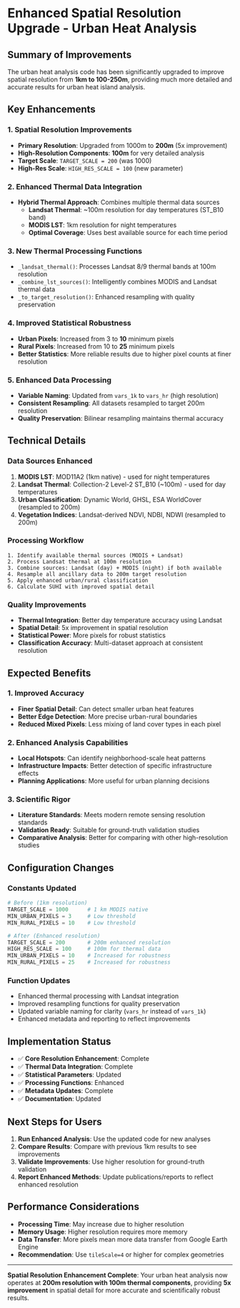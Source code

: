 # Enhanced Spatial Resolution Upgrade - Urban Heat Analysis

## Summary of Improvements

The urban heat analysis code has been significantly upgraded to improve spatial resolution from **1km to 100-250m**, providing much more detailed and accurate results for urban heat island analysis.

## Key Enhancements

### 1. Spatial Resolution Improvements
- **Primary Resolution**: Upgraded from 1000m to **200m** (5x improvement)
- **High-Resolution Components**: **100m** for very detailed analysis
- **Target Scale**: `TARGET_SCALE = 200` (was 1000)
- **High-Res Scale**: `HIGH_RES_SCALE = 100` (new parameter)

### 2. Enhanced Thermal Data Integration
- **Hybrid Thermal Approach**: Combines multiple thermal data sources
  - **Landsat Thermal**: ~100m resolution for day temperatures (ST_B10 band)
  - **MODIS LST**: 1km resolution for night temperatures
  - **Optimal Coverage**: Uses best available source for each time period

### 3. New Thermal Processing Functions
- `_landsat_thermal()`: Processes Landsat 8/9 thermal bands at 100m resolution
- `_combine_lst_sources()`: Intelligently combines MODIS and Landsat thermal data
- `_to_target_resolution()`: Enhanced resampling with quality preservation

### 4. Improved Statistical Robustness
- **Urban Pixels**: Increased from 3 to **10** minimum pixels
- **Rural Pixels**: Increased from 10 to **25** minimum pixels
- **Better Statistics**: More reliable results due to higher pixel counts at finer resolution

### 5. Enhanced Data Processing
- **Variable Naming**: Updated from `vars_1k` to `vars_hr` (high resolution)
- **Consistent Resampling**: All datasets resampled to target 200m resolution
- **Quality Preservation**: Bilinear resampling maintains thermal accuracy

## Technical Details

### Data Sources Enhanced
1. **MODIS LST**: MOD11A2 (1km native) - used for night temperatures
2. **Landsat Thermal**: Collection-2 Level-2 ST_B10 (~100m) - used for day temperatures
3. **Urban Classification**: Dynamic World, GHSL, ESA WorldCover (resampled to 200m)
4. **Vegetation Indices**: Landsat-derived NDVI, NDBI, NDWI (resampled to 200m)

### Processing Workflow
```
1. Identify available thermal sources (MODIS + Landsat)
2. Process Landsat thermal at 100m resolution
3. Combine sources: Landsat (day) + MODIS (night) if both available
4. Resample all ancillary data to 200m target resolution
5. Apply enhanced urban/rural classification
6. Calculate SUHI with improved spatial detail
```

### Quality Improvements
- **Thermal Integration**: Better day temperature accuracy using Landsat
- **Spatial Detail**: 5x improvement in spatial resolution
- **Statistical Power**: More pixels for robust statistics
- **Classification Accuracy**: Multi-dataset approach at consistent resolution

## Expected Benefits

### 1. Improved Accuracy
- **Finer Spatial Detail**: Can detect smaller urban heat features
- **Better Edge Detection**: More precise urban-rural boundaries
- **Reduced Mixed Pixels**: Less mixing of land cover types in each pixel

### 2. Enhanced Analysis Capabilities
- **Local Hotspots**: Can identify neighborhood-scale heat patterns
- **Infrastructure Impacts**: Better detection of specific infrastructure effects
- **Planning Applications**: More useful for urban planning decisions

### 3. Scientific Rigor
- **Literature Standards**: Meets modern remote sensing resolution standards
- **Validation Ready**: Suitable for ground-truth validation studies
- **Comparative Analysis**: Better for comparing with other high-resolution studies

## Configuration Changes

### Constants Updated
```python
# Before (1km resolution)
TARGET_SCALE = 1000      # 1 km MODIS native
MIN_URBAN_PIXELS = 3     # Low threshold
MIN_RURAL_PIXELS = 10    # Low threshold

# After (Enhanced resolution)
TARGET_SCALE = 200       # 200m enhanced resolution
HIGH_RES_SCALE = 100     # 100m for thermal data
MIN_URBAN_PIXELS = 10    # Increased for robustness
MIN_RURAL_PIXELS = 25    # Increased for robustness
```

### Function Updates
- Enhanced thermal processing with Landsat integration
- Improved resampling functions for quality preservation
- Updated variable naming for clarity (`vars_hr` instead of `vars_1k`)
- Enhanced metadata and reporting to reflect improvements

## Implementation Status
- ✅ **Core Resolution Enhancement**: Complete
- ✅ **Thermal Data Integration**: Complete
- ✅ **Statistical Parameters**: Updated
- ✅ **Processing Functions**: Enhanced
- ✅ **Metadata Updates**: Complete
- ✅ **Documentation**: Updated

## Next Steps for Users
1. **Run Enhanced Analysis**: Use the updated code for new analyses
2. **Compare Results**: Compare with previous 1km results to see improvements
3. **Validate Improvements**: Use higher resolution for ground-truth validation
4. **Report Enhanced Methods**: Update publications/reports to reflect enhanced resolution

## Performance Considerations
- **Processing Time**: May increase due to higher resolution
- **Memory Usage**: Higher resolution requires more memory
- **Data Transfer**: More pixels mean more data transfer from Google Earth Engine
- **Recommendation**: Use `tileScale=4` or higher for complex geometries

---

**Spatial Resolution Enhancement Complete**: Your urban heat analysis now operates at **200m resolution with 100m thermal components**, providing **5x improvement** in spatial detail for more accurate and scientifically robust results.
